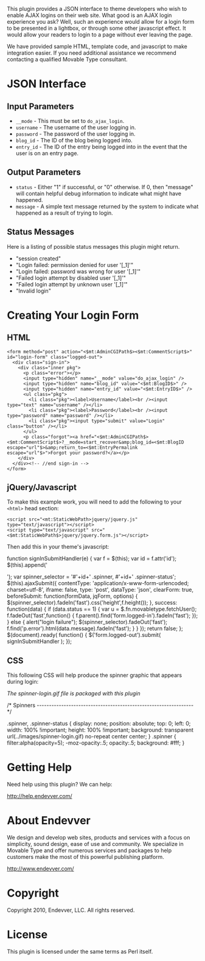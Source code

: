 This plugin provides a JSON interface to theme developers who wish to enable AJAX logins on their web site. What good is an AJAX login experience you ask? Well, such an experience would allow for a login form to be presented in a lightbox, or through some other javascript effect. It would allow your readers to login to a page without ever leaving the page.

We have provided sample HTML, template code, and javascript to make integration easier. If you need additional assistance we recommend contacting a qualified Movable Type consultant.

# JSON Interface

## Input Parameters

* `__mode` - This must be set to `do_ajax_login`.
* `username` - The username of the user logging in.
* `password` - The password of the user logging in.
* `blog_id` - The ID of the blog being logged into.
* `entry_id` - The ID of the entry being logged into in the event that the user is on an entry page.

## Output Parameters

* `status` - Either "1" if successful, or "0" otherwise. If 0, then "message" will contain helpful debug information to indicate what might have happened.
* `message` - A simple text message returned by the system to indicate what happened as a result of trying to login. 

## Status Messages

Here is a listing of possible status messages this plugin might return.

* "session created"
* "Login failed: permission denied for user '[_1]'"
* "Login failed: password was wrong for user '[_1]'"
* "Failed login attempt by disabled user '[_1]'"
* "Failed login attempt by unknown user '[_1]'"
* "Invalid login"

# Creating Your Login Form

## HTML

    <form method="post" action="<$mt:AdminCGIPath$><$mt:CommentScript$>" id="login-form" class="logged-out">
      <div class="sign-in">
        <div class="inner pkg">
          <p class="error"></p>
          <input type="hidden" name="__mode" value="do_ajax_login" />
          <input type="hidden" name="blog_id" value="<$mt:BlogID$>" />
          <input type="hidden" name="entry_id" value="<$mt:EntryID$>" />
          <ul class="pkg">
            <li class="pkg"><label>Username</label><br /><input type="text" name="username" /></li>
            <li class="pkg"><label>Password</label><br /><input type="password" name="password" /></li>
            <li class="pkg"><input type="submit" value="Login" class="button" /></li>
          </ul>
          <p class="forgot"><a href="<$mt:AdminCGIPath$><$mt:CommentScript$>?__mode=start_recover&amp;blog_id=<$mt:BlogID escape="url"$>&amp;return_to=<$mt:EntryPermalink escape="url"$>">Forgot your password?</a></p>
        </div>
      </div><!-- //end sign-in -->
    </form>

## jQuery/Javascript

To make this example work, you will need to add the following to your `<html>` head section:

    <script src="<mt:StaticWebPath>jquery/jquery.js" type="text/javascript"></script>   
    <script type="text/javascript" src="<$mt:StaticWebPath$>jquery/jquery.form.js"></script>

Then add this in your theme's javascript:

   function signInSubmitHandler(e) {
     var f = $(this);
     var id = f.attr('id');
     $(this).append('<div class="spinner"></div><div class="spinner-status"></div>');
     var spinner_selector = '#'+id+' .spinner, #'+id+' .spinner-status';
     $(this).ajaxSubmit({
        contentType: 'application/x-www-form-urlencoded; charset=utf-8',
        iframe: false,
        type: 'post',
        dataType: 'json',
        clearForm: true,
        beforeSubmit: function(formData, jqForm, options) {
          $(spinner_selector).fadeIn('fast').css('height',f.height());
        },
        success: function(data) {
            if (data.status == 1) {
              var u = $.fn.movabletype.fetchUser();
              f.fadeOut('fast',function() { f.parent().find('form.logged-in').fadeIn('fast'); });
            } else {
              alert("login failure");
              $(spinner_selector).fadeOut('fast');
              f.find('p.error').html(data.message).fadeIn('fast');
            }
        }
     });
     return false;
   };
   $(document).ready( function() {
     $('form.logged-out').submit( signInSubmitHandler );
   });

## CSS

This following CSS will help produce the spinner graphic that appears during login:

*The spinner-login.gif file is packaged with this plugin*

  /* Spinners ---------------------------------------------------------------- */

  .spinner,
  .spinner-status {
    display: none;
    position: absolute;
    top: 0;
    left: 0;
    width: 100% !important;
    height: 100% !important;
    background: transparent url(../images/spinner-login.gif) no-repeat center center;
  }
  .spinner {
    filter:alpha(opacity=5);
    -moz-opacity:.5;
    opacity:.5;
    background: #fff;
  }

# Getting Help

Need help using this plugin? We can help:

   http://help.endevver.com/

# About Endevver

We design and develop web sites, products and services with a focus on 
simplicity, sound design, ease of use and community. We specialize in 
Movable Type and offer numerous services and packages to help customers 
make the most of this powerful publishing platform.

http://www.endevver.com/

# Copyright

Copyright 2010, Endevver, LLC. All rights reserved.

# License

This plugin is licensed under the same terms as Perl itself.